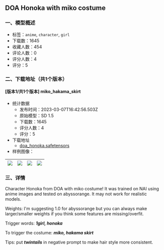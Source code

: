 ## DOA Honoka with miko costume
### 一、模型概述

- 标签：`anime`, `character`, `girl`
- 下载数：1645
- 收藏人数：454
- 评论人数：0
- 评分人数：4
- 评分：5

### 二、下载地址（共1个版本）

#### [版本1/共1个版本] miko_hakama_skirt

- 统计数据
  - 发布时间：2023-03-07T16:42:56.503Z
  - 原始模型：SD 1.5
  - 下载数：1645
  - 评分人数：4
  - 评分：5
- 下载地址
  - [doa_honoka.safetensors](https://civitai.com/api/download/models/19911)
- 样例图像：

| <img src="https://image.civitai.com/xG1nkqKTMzGDvpLrqFT7WA/848c8d20-fb92-484a-17ba-f5bb95b29000/width=450/209958.jpeg" /> | <img src="https://image.civitai.com/xG1nkqKTMzGDvpLrqFT7WA/2d92068a-c71b-4563-ba91-2a2d7cd43e00/width=450/209972.jpeg" /> | <img src="https://image.civitai.com/xG1nkqKTMzGDvpLrqFT7WA/7a8ba1e6-5629-4b3c-a6e6-3dc0eb7db900/width=450/209971.jpeg" /> | <img src="https://image.civitai.com/xG1nkqKTMzGDvpLrqFT7WA/f087a736-8076-4428-5e79-49d8fe023e00/width=450/209970.jpeg" /> |
| ---- | ---- | ---- | ---- |


### 三、详情
<p>Character Honoka from DOA with miko costume! It was trained on NAI using anime images and tested on abyssorange. It may not work for realistic models.</p><p>Weights: I'm suggesting 1.0 for abyssorange but you can always make larger/smaller weights if you think some features are missing/overfit.</p><p>Trigger words: <strong><em>1girl, honoka</em></strong></p><p>To trigger the costume: <strong><em>miko, hakama skirt</em></strong></p><p>Tips: put <strong><em>twintails</em></strong> in negative prompt to make hair style more consistent.</p>